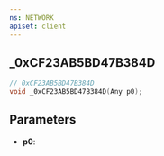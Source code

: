 ```yaml
---
ns: NETWORK
apiset: client
---
```

## _0xCF23AB5BD47B384D

```c
// 0xCF23AB5BD47B384D
void _0xCF23AB5BD47B384D(Any p0);
```


## Parameters
* **p0**:



